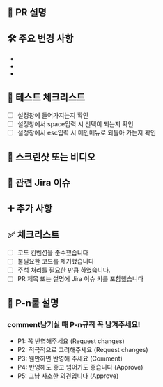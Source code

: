 ## 📝 PR 설명
<!-- 이 PR의 목적과 전반적인 변경 사항을 간단히 설명해주세요 -->

## 🛠 주요 변경 사항
<!-- 구체적인 변경 내용을 bullet point로 나열해주세요 -->
- 
- 
-

## 🧪 테스트 체크리스트
<!-- 테스트 방법 및 결과를 설명해주세요 -->
- [ ] 설정창에 들어가지는지 확인
- [ ] 설정창에서 space입력 시 선택이 되는지 확인
- [ ] 설정창에서 esc입력 시 메인메뉴로 되돌아 가는지 확인

## 📸 스크린샷 또는 비디오
<!-- UI 변경사항이 있는 경우 스크린샷이나 GIF를 첨부해주세요 -->


## 🔗 관련 Jira 이슈
<!-- 관련된 Jira 이슈 키를 적어주세요. 예: PROJECT-123 -->

## ➕ 추가 사항
<!-- PR관련 추가적으로 공지할 내용이나 코드 리뷰 요구사항을 적어주세요 ex) 메서드 XXX의 이름을 더 잘 짓고 싶은데 혹시 좋은 명칭이 있을까요? -->

## ✅ 체크리스트
- [ ] 코드 컨벤션을 준수했습니다
- [ ] 불필요한 코드를 제거했습니다
- [ ] 주석 처리를 필요한 만큼 하였습니다.
- [ ] PR 제목 또는 설명에 Jira 이슈 키를 포함했습니다

## 📑 P-n룰 설명
### comment남기실 때 P-n규칙 꼭 남겨주세요!
- P1: 꼭 반영해주세요 (Request changes)
- P2: 적극적으로 고려해주세요 (Request changes)
- P3: 웬만하면 반영해 주세요 (Comment)
- P4: 반영해도 좋고 넘어가도 좋습니다 (Approve)
- P5: 그냥 사소한 의견입니다 (Approve)
